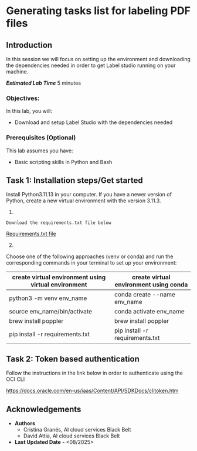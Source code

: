 # Generating tasks list for labeling PDF files

## Introduction
In this session we will focus on setting up the environment and downloading the dependencies needed in order to get Label studio running on your machine.

***Estimated Lab Time*** 5 minutes


### Objectives:

In this lab, you will:
* Download and setup Label Studio with the dependencies needed

### Prerequisites (Optional)

This lab assumes you have:
* Basic scripting skills in Python and Bash

## Task 1: Installation steps/Get started

Install Python3.11.13 in your computer. If you have a newer version of Python, create a new virtual environment with the version 3.11.3. 

1. 

	Download the requirements.txt file below
  [Requirements.txt file](Lab0/requriements.txt)

2. 
  Choose one of the following approaches (venv or conda) and run the corresponding commands in your terminal to set up your environment:

| create virtual environment using virtual environment | create virtual environment using conda |
| ------------- | ------------- |
| python3 -m venv env_name   | conda create --name env_name  |
| source env_name/bin/activate | conda activate env_name   |
| brew install poppler | brew install poppler  |
| pip install -r requirements.txt | pip install -r requirements.txt |


## Task 2: Token based authentication

Follow the instructions in the link below in order to authenticate using the OCI CLI

https://docs.oracle.com/en-us/iaas/Content/API/SDKDocs/clitoken.htm 



## Acknowledgements
* **Authors** 
    - Cristina Granés, AI cloud services Black Belt
    - David Attia, AI cloud services Black Belt
* **Last Updated Date** - <08/2025>
